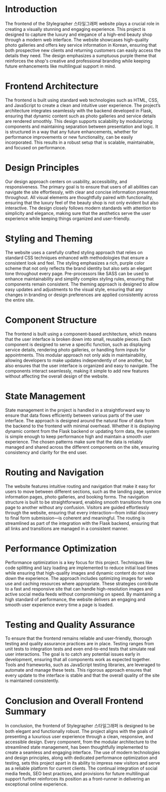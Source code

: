 # Introduction

The frontend of the Stylegrapher 스타일그래퍼 website plays a crucial role in creating a visually stunning and engaging experience. This project is designed to capture the luxury and elegance of a high-end beauty shop through a modern web interface. The website showcases high-quality photo galleries and offers key service information in Korean, ensuring that both prospective new clients and returning customers can easily access the details they need. The design emphasizes a sumptuous purple theme that reinforces the shop's creative and professional branding while keeping future enhancements like multilingual support in mind.

# Frontend Architecture

The frontend is built using standard web technologies such as HTML, CSS, and JavaScript to create a clean and intuitive user experience. The project’s architecture integrates seamlessly with the backend developed in Flask, ensuring that dynamic content such as photo galleries and service details are rendered smoothly. This design supports scalability by modularizing components and maintaining separation between presentation and logic. It is structured in a way that any future enhancements, whether for performance improvements or new functionality, can be easily incorporated. This results in a robust setup that is scalable, maintainable, and focused on performance.

# Design Principles

Our design approach centers on usability, accessibility, and responsiveness. The primary goal is to ensure that users of all abilities can navigate the site effortlessly, with clear and concise information presented throughout. All visual elements are thoughtfully paired with functionality, ensuring that the luxury feel of the beauty shop is not only evident but also interactive. The design closely follows modern standards with attention to simplicity and elegance, making sure that the aesthetics serve the user experience while keeping things organized and user-friendly.

# Styling and Theming

The website uses a carefully crafted styling approach that relies on standard CSS techniques enhanced with methodologies that ensure a consistent look and feel. The styling emphasizes a rich, purple color scheme that not only reflects the brand identity but also sets an elegant tone throughout every page. Pre-processors like SASS can be used to enhance maintainability and simplify complex styling rules, ensuring that components remain consistent. The theming approach is designed to allow easy updates and adjustments to the visual style, ensuring that any changes in branding or design preferences are applied consistently across the entire site.

# Component Structure

The frontend is built using a component-based architecture, which means that the user interface is broken down into small, reusable pieces. Each component is designed to serve a specific function, such as displaying service details, rendering photo galleries, or handling form inputs for appointments. This modular approach not only aids in maintainability, allowing developers to make updates independently of one another, but also ensures that the user interface is organized and easy to navigate. The components interact seamlessly, making it simple to add new features without affecting the overall design of the website.

# State Management

State management in the project is handled in a straightforward way to ensure that data flows efficiently between various parts of the user interface. The approach is designed around the natural flow of data from the backend to the frontend with minimal overhead. Whether it is displaying dynamic content from the Flask backend or updating form data, the system is simple enough to keep performance high and maintain a smooth user experience. The chosen patterns make sure that the data is reliably managed and shared across the different components on the site, ensuring consistency and clarity for the end user.

# Routing and Navigation

The website features intuitive routing and navigation that make it easy for users to move between different sections, such as the landing page, service information pages, photo galleries, and booking forms. The navigation structure is built to be straightforward, enabling smooth transitions from one page to another without any confusion. Visitors are guided effortlessly through the website, ensuring that every interaction—from initial discovery to final form submission—is coherent and meaningful. The routing is streamlined as part of the integration with the Flask backend, ensuring that all links and transitions are managed in a consistent manner.

# Performance Optimization

Performance optimization is a key focus for this project. Techniques like code splitting and lazy loading are implemented to reduce initial load times while ensuring that high-quality images and dynamic content do not slow down the experience. The approach includes optimizing images for web use and caching resources where appropriate. These strategies contribute to a fast and responsive site that can handle high-resolution images and active social media feeds without compromising on speed. By maintaining a high standard of performance, the website delivers an engaging and smooth user experience every time a page is loaded.

# Testing and Quality Assurance

To ensure that the frontend remains reliable and user-friendly, thorough testing and quality assurance practices are in place. Testing ranges from unit tests to integration tests and even end-to-end tests that simulate real user interactions. The goal is to catch any potential issues early in development, ensuring that all components work as expected together. Tools and frameworks, such as JavaScript testing libraries, are leveraged to automate and manage these tests. This rigorous approach ensures that every update to the interface is stable and that the overall quality of the site is maintained consistently.

# Conclusion and Overall Frontend Summary

In conclusion, the frontend of Stylegrapher 스타일그래퍼 is designed to be both elegant and functionally robust. The project aligns with the goals of presenting a luxurious user experience through a clean, responsive, and accessible design. Every component, from the modular architecture to the streamlined state management, has been thoughtfully implemented to create a seamless and engaging interface. The use of modern technologies and design principles, along with dedicated performance optimization and testing, sets this project apart in its ability to impress new visitors and serve as a reliable platform for current clients. The continual integration of social media feeds, SEO best practices, and provisions for future multilingual support further reinforces its position as a front-runner in delivering an exceptional online experience.

